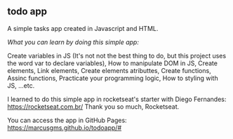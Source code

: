 ## todo app

A simple tasks app created in Javascript and HTML.

_What you can learn by doing this simple app:_

Create variables in JS (It's not not the best thing to do, but this project uses the word var to declare variables),
How to manipulate DOM in JS,
Create elements,
Link elements,
Create elements atributtes,
Create functions,
Assinc functions,
Practicate your programming logic,
How to styling with JS,
 ...etc.

I learned to do this simple app in rocketseat's starter with Diego Fernandes: https://rocketseat.com.br/
Thank you so much, Rocketseat.

You can access the app in GitHub Pages: https://marcusgms.github.io/todoapp/#
